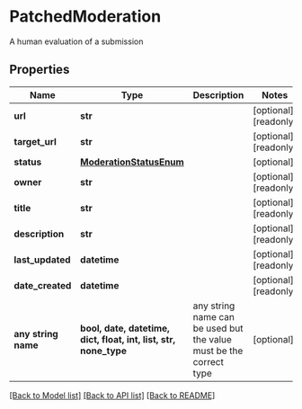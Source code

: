 # PatchedModeration

A human evaluation of a submission

## Properties
Name | Type | Description | Notes
------------ | ------------- | ------------- | -------------
**url** | **str** |  | [optional] [readonly] 
**target_url** | **str** |  | [optional] [readonly] 
**status** | [**ModerationStatusEnum**](ModerationStatusEnum.md) |  | [optional] 
**owner** | **str** |  | [optional] [readonly] 
**title** | **str** |  | [optional] [readonly] 
**description** | **str** |  | [optional] [readonly] 
**last_updated** | **datetime** |  | [optional] [readonly] 
**date_created** | **datetime** |  | [optional] [readonly] 
**any string name** | **bool, date, datetime, dict, float, int, list, str, none_type** | any string name can be used but the value must be the correct type | [optional]

[[Back to Model list]](../README.md#documentation-for-models) [[Back to API list]](../README.md#documentation-for-api-endpoints) [[Back to README]](../README.md)


